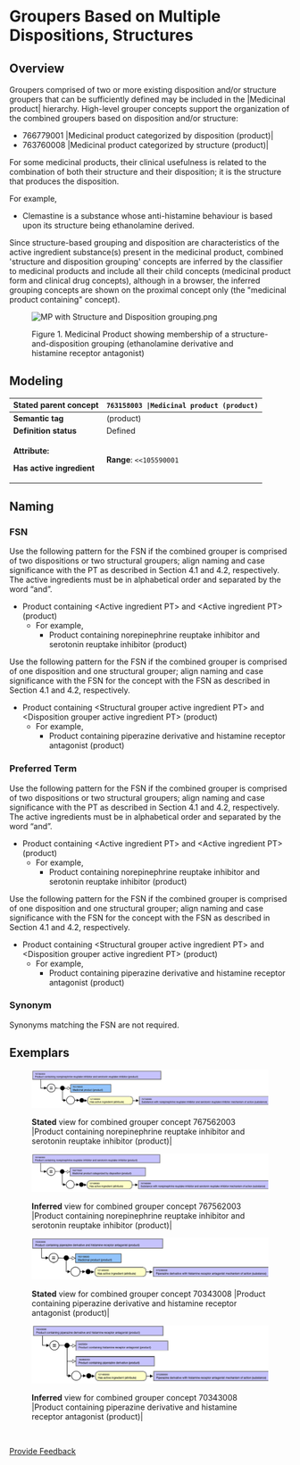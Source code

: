 # Groupers Based on Multiple Dispositions, Structures

## Overview

Groupers comprised of two or more existing disposition and/or structure groupers that can be sufficiently defined may be included in the |Medicinal product| hierarchy. High-level grouper concepts support the organization of the combined groupers based on disposition and/or structure:

* 766779001 |Medicinal product categorized by disposition (product)|
* 763760008 |Medicinal product categorized by structure (product)|

For some medicinal products, their clinical usefulness is related to the combination of both their structure and their disposition; it is the structure that produces the disposition.

For example,

* Clemastine is a substance whose anti-histamine behaviour is based upon its structure being ethanolamine derived.

Since structure-based grouping and disposition are characteristics of the active ingredient substance(s) present in the medicinal product, combined 'structure and disposition grouping' concepts are inferred by the classifier to medicinal products and include all their child concepts (medicinal product form and clinical drug concepts), although in a browser, the inferred grouping concepts are shown on the proximal concept only (the "medicinal product containing" concept).

<figure><img src="https://confluence.ihtsdotools.org/download/attachments/293568803/MP%20with%20Structure%20and%20Disposition%20grouping.png?version=1&#x26;modificationDate=1748543718000&#x26;api=v2" alt="MP with Structure and Disposition grouping.png"><figcaption><p>Figure 1. Medicinal Product showing membership of a structure-and-disposition grouping (ethanolamine derivative and histamine receptor antagonist)</p></figcaption></figure>

## Modeling

| **Stated parent concept**                                                       | `763158003 \|Medicinal product (product)`                                                                                                                                                                                                                                                                                                                                                                                                                                                                                                                                                                                                                                                                                                                                                             |
| ------------------------------------------------------------------------------- | ----------------------------------------------------------------------------------------------------------------------------------------------------------------------------------------------------------------------------------------------------------------------------------------------------------------------------------------------------------------------------------------------------------------------------------------------------------------------------------------------------------------------------------------------------------------------------------------------------------------------------------------------------------------------------------------------------------------------------------------------------------------------------------------------------- |
| **Semantic tag**                                                                | (product)                                                                                                                                                                                                                                                                                                                                                                                                                                                                                                                                                                                                                                                                                                                                                                                             |
| **Definition status**                                                           | Defined                                                                                                                                                                                                                                                                                                                                                                                                                                                                                                                                                                                                                                                                                                                                                                                               |
| <p><strong>Attribute:</strong></p><p><strong>Has active ingredient</strong></p> | <p></p><p><strong>Range</strong>: <code>&#x3C;&#x3C;105590001 |Substance (substance)</code></p><ul><li>While the allowed range is broader, the |Medicinal product| combined grouper concepts based on disposition and/or structure should only use sufficiently defined grouper concepts that are descendants of <code>766739005 |Substance categorized by disposition (substance)| and</code>/or primitive grouper concepts that are descendants of <code>312413002 |Substance categorized by structure (substance)|</code> as attribute values.<br></li></ul><p><strong>Cardinality:</strong> 0..*</p><ul><li>While the allowed range is broader, the <code>|Medicinal product|</code> combined grouper concepts should have one or more <code>|Has active ingredient|</code> attributes.</li></ul> |

## Naming

### FSN

Use the following pattern for the FSN if the combined grouper is comprised of two dispositions or two structural groupers; align naming and case significance with the PT as described in Section 4.1 and 4.2, respectively. The active ingredients must be in alphabetical order and separated by the word “and”.

* Product containing \<Active ingredient PT> and \<Active ingredient PT> (product)
  * For example,
    * Product containing norepinephrine reuptake inhibitor and serotonin reuptake inhibitor (product)

Use the following pattern for the FSN if the combined grouper is comprised of one disposition and one structural grouper; align naming and case significance with the FSN for the concept with the FSN as described in Section 4.1 and 4.2, respectively.

* Product containing \<Structural grouper active ingredient PT> and \<Disposition grouper active ingredient PT> (product)
  * For example,
    * Product containing piperazine derivative and histamine receptor antagonist (product)

### Preferred Term

Use the following pattern for the FSN if the combined grouper is comprised of two dispositions or two structural groupers; align naming and case significance with the PT as described in Section 4.1 and 4.2, respectively. The active ingredients must be in alphabetical order and separated by the word “and”.

* Product containing \<Active ingredient PT> and \<Active ingredient PT> (product)
  * For example,
    * Product containing norepinephrine reuptake inhibitor and serotonin reuptake inhibitor (product)

Use the following pattern for the FSN if the combined grouper is comprised of one disposition and one structural grouper; align naming and case significance with the FSN for the concept with the FSN as described in Section 4.1 and 4.2, respectively.

* Product containing \<Structural grouper active ingredient PT> and \<Disposition grouper active ingredient PT> (product)
  * For example,
    * Product containing piperazine derivative and histamine receptor antagonist (product)

### Synonym

Synonyms matching the FSN are not required.

## Exemplars

<figure><img src="../../../../../../.gitbook/assets/image (35) (1) (1).png" alt=""><figcaption><p><strong>Stated</strong> view for combined grouper concept 767562003 |Product containing norepinephrine reuptake inhibitor and serotonin reuptake inhibitor (product)|</p></figcaption></figure>

<figure><img src="../../../../../../.gitbook/assets/image (36) (1) (1).png" alt=""><figcaption><p><strong>Inferred</strong> view for combined grouper concept 767562003 |Product containing norepinephrine reuptake inhibitor and serotonin reuptake inhibitor (product)|</p></figcaption></figure>

<figure><img src="../../../../../../.gitbook/assets/image (38) (1).png" alt=""><figcaption><p><strong>Stated</strong> view for combined grouper concept 70343008 |Product containing piperazine derivative and histamine receptor antagonist (product)|</p></figcaption></figure>

<figure><img src="../../../../../../.gitbook/assets/image (37) (1) (1).png" alt=""><figcaption><p><strong>Inferred</strong> view for combined grouper concept 70343008 |Product containing piperazine derivative and histamine receptor antagonist (product)|</p></figcaption></figure>

<figure><img src="../../../../../../authoring/pharmaceutical-and-biologic-product/images/174691078.png" alt=""><figcaption></figcaption></figure>

<a href="https://docs.google.com/forms/d/e/1FAIpQLScTmbZIf0UEQwYDkY27EEWBkaiYkHSbR0_9DmFrMLXoQLyL7Q/viewform?usp=pp_url&#x26;entry.1767247133=SCT+Editorial+Guide&#x26;entry.670899847=Groupers%20Based%20on%20Multiple%20Dispositions%2C%20Structures" class="button primary">Provide Feedback</a>
